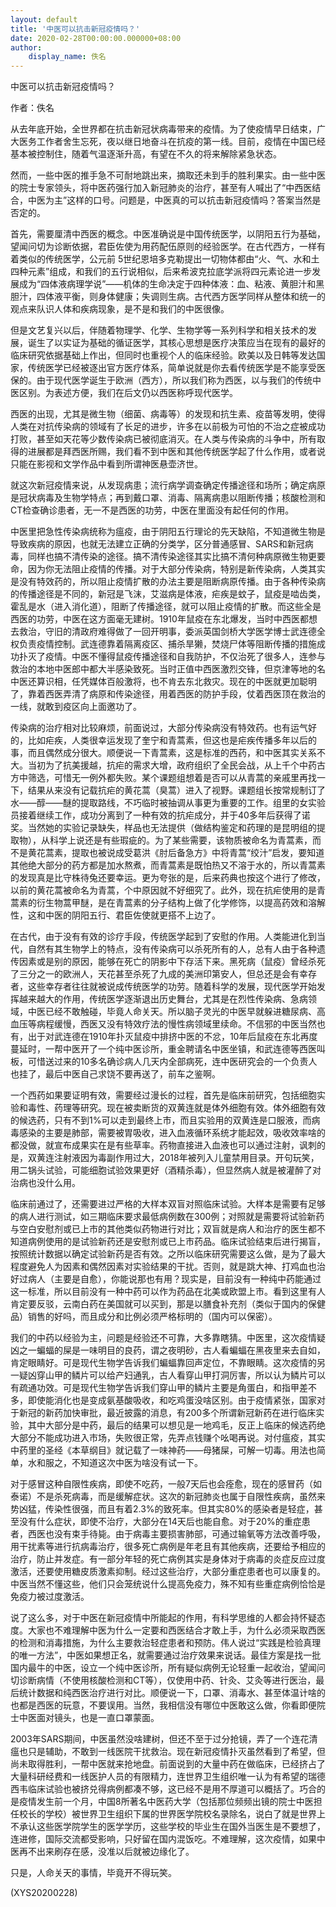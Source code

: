 ```yaml
---
layout: default
title: '中医可以抗击新冠疫情吗？'
date: 2020-02-28T00:00:00.000000+08:00
author:
    display_name: 佚名
---
```


中医可以抗击新冠疫情吗？

作者：佚名

从去年底开始，全世界都在抗击新冠状病毒带来的疫情。为了使疫情早日结束，广大医务工作者舍生忘死，夜以继日地奋斗在抗疫的第一线。目前，疫情在中国已经基本被控制住，随着气温逐渐升高，有望在不久的将来解除紧急状态。

然而，一些中医的推手急不可耐地跳出来，摘取还未到手的胜利果实。由一些中医的院士专家领头，将中医药强行加入新冠肺炎的治疗，甚至有人喊出了“中西医结合，中医为主”这样的口号。问题是，中医真的可以抗击新冠疫情吗？答案当然是否定的。

首先，需要厘清中西医的概念。中医准确说是中国传统医学，以阴阳五行为基础，望闻问切为诊断依据，君臣佐使为用药配伍原则的经验医学。在古代西方，一样有着类似的传统医学，公元前 5世纪恩培多克勒提出一切物体都由“火、气、水和土四种元素”组成，和我们的五行说相似，后来希波克拉底学派将四元素论进一步发展成为“四体液病理学说”——机体的生命决定于四种体液：血、粘液、黄胆汁和黑胆汁，四体液平衡，则身体健康；失调则生病。古代西方医学同样从整体和统一的观点来队识人体和疾病现象，是不是和我们的中医很像。

但是文艺复兴以后，伴随着物理学、化学、生物学等一系列科学和相关技术的发展，诞生了以实证为基础的循证医学，其核心思想是医疗决策应当在现有的最好的临床研究依据基础上作出，但同时也重视个人的临床经验。欧美以及日韩等发达国家，传统医学已经被逐出官方医疗体系，简单说就是你去看传统医学是不能享受医保的。由于现代医学诞生于欧洲（西方），所以我们称为西医，以与我们的传统中医区别。为表述方便，我们在后文仍以西医称呼现代医学。

西医的出现，尤其是微生物（细菌、病毒等）的发现和抗生素、疫苗等发明，使得人类在对抗传染病的领域有了长足的进步，许多在以前极为可怕的不治之症被成功打败，甚至如天花等少数传染病已被彻底消灭。在人类与传染病的斗争中，所有取得的进展都是拜西医所赐，我们看不到中医和其他传统医学起了什么作用，或者说只能在影视和文学作品中看到所谓神医悬壶济世。

就这次新冠疫情来说，从发现病患；流行病学调查确定传播途径和场所；确定病原是冠状病毒及生物学特点；再到戴口罩、消毒、隔离病患以阻断传播；核酸检测和CT检查确诊患者，无一不是西医的功劳，中医在里面没有起任何的作用。

中医里把急性传染病统称为瘟疫，由于阴阳五行理论的先天缺陷，不知道微生物是导致疾病的原因，也就无法建立正确的分类学，区分普通感冒、SARS和新冠病毒，同样也搞不清传染的途径。搞不清传染途径其实比搞不清何种病原微生物更要命，因为你无法阻止疫情的传播。对于大部分传染病，特别是新传染病，人类其实是没有特效药的，所以阻止疫情扩散的办法主要是阻断病原传播。由于各种传染病的传播途径是不同的，新冠是飞沫，艾滋病是体液，疟疾是蚊子，鼠疫是啮齿类，霍乱是水（进入消化道），阻断了传播途径，就可以阻止疫情的扩散。而这些全是西医的功劳，中医在这方面毫无建树。1910年鼠疫在东北爆发，当时中西医都想去救治，守旧的清政府难得做了一回开明事，委派英国剑桥大学医学博士武连德全权负责疫情控制。武连德靠着隔离疫区、捕杀旱獭，焚烧尸体等阻断传播的措施成功扑灭了疫情。中医不懂得鼠疫传播途径和自我防护，不仅治死了很多人，连参与救治的本地中医郎中都大半感染致死。当时正值中西医激烈交锋，但京津等地的名中医还算识相，任凭媒体百般激将，也不肯去东北救灾。现在的中医就更加聪明了，靠着西医弄清了病原和传染途径，用着西医的防护手段，仗着西医顶在救治的一线，就敢到疫区向上面邀功了。

传染病的治疗相对比较麻烦，前面说过，大部分传染病没有特效药。也有运气好的，比如疟疾，人类很幸运发现了奎宁和青蒿素，但这也是疟疾传播多年以后的事，而且偶然成分很大。顺便说一下青蒿素，这是标准的西药，和中医其实关系不大。当初为了抗美援越，抗疟的需求大增，政府组织了全民会战，从上千个中药古方中筛选，可惜无一例外都失败。某个课题组想着是否可以从青蒿的亲戚里再找一下，结果从来没有记载抗疟的黄花蒿（臭蒿）进入了视野。课题组长按常规制订了水——醇——醚的提取路线，不巧临时被抽调从事更为重要的工作。组里的女实验员接着继续工作，成功分离到了一种有效的抗疟成分，并于40多年后获得了诺奖。当然她的实验记录缺失，样品也无法提供（做结构鉴定和药理的是昆明组的提取物），从科学上说还是有些瑕疵的。为了某些需要，该物质被命名为青蒿素，而不是黄花蒿素，提取也被说成受葛洪《肘后备急方》中将青蒿“绞汁”启发，要知道其他绝大部分的药方都是加水熬煮，而青蒿素是既怕热又不溶于水的，所以青蒿素的发现真是比守株待兔还要幸运。更为夸张的是，后来药典也按这个进行了修改，以前的黄花蒿被命名为青蒿，个中原因就不好细究了。此外，现在抗疟使用的是青蒿素的衍生物蒿甲醚，是在青蒿素的分子结构上做了化学修饰，以提高药效和溶解性，这和中医的阴阳五行、君臣佐使就更搭不上边了。

在古代，由于没有有效的诊疗手段，传统医学起到了安慰的作用。人类能进化到当代，自然有其生物学上的特点，没有传染病可以杀死所有的人，总有人由于各种遗传因素或是别的原因，能够在死亡的阴影中下存活下来。黑死病（鼠疫）曾经杀死了三分之一的欧洲人，天花甚至杀死了九成的美洲印第安人，但总还是会有幸存者，这些幸存者往往就被说成传统医学的功劳。随着科学的发展，现代医学开始发挥越来越大的作用，传统医学逐渐退出历史舞台，尤其是在烈性传染病、急病领域，中医已经不敢触碰，毕竟人命关天。所以脑子灵光的中医早就躲进糖尿病、高血压等病程缓慢，西医又没有特效疗法的慢性病领域里续命。不信邪的中医当然也有，出于对武连德在1910年扑灭鼠疫中排挤中医的不忿，10年后鼠疫在东北再度蔓延时，一帮中医开了一个纯中医诊所，重金聘请名中医坐镇，和武连德等西医叫板，可惜送过来的10多名确诊病人几天内全部病死，连中医研究会的一个负责人也挂了，最后中医自己求饶不要再送了，前车之鉴啊。

一个西药如果要证明有效，需要经过漫长的过程，首先是临床前研究，包括细胞实验和毒性、药理等研究。现在被卖断货的双黄连就是体外细胞有效。体外细胞有效的候选药，只有不到1%可以走到最终上市，而且实验用的双黄连是口服液，而病毒感染的主要是肺部，需要被胃吸收，进入血液循环系统才能起效，吸收效率啥的都没做，就宣布成果实在是有些草率。药物直接进入血液也可以通过注射，讽刺的是，双黄连注射液因为毒副作用过大，2018年被列入儿童禁用目录。开句玩笑，用二锅头试验，可能细胞试验效果更好（酒精杀毒），但显然病人就是被灌醉了对治病也没什么用。

临床前通过了，还需要进过严格的大样本双盲对照临床试验。大样本是需要有足够的病人进行测试，如三期临床要求最低病例数在300例；对照就是需要将试验新药与空白安慰剂或已上市的其他类似药物进行对比；双盲就是病人和治疗的医生都不知道病例使用的是试验新药还是安慰剂或已上市药品。临床试验结束后进行揭盲，按照统计数据以确定试验新药是否有效。之所以临床研究需要这么做，是为了最大程度避免人为因素和偶然因素对实验结果的干扰。否则，就是跳大神、打鸡血也治好过病人（主要是自愈），你能说那也有用？现实是，目前没有一种纯中药能通过这一标准，所以目前没有一种中药可以作为药品在北美或欧盟上市。看到这里有人肯定要反驳，云南白药在美国就可以买到，那是以膳食补充剂（类似于国内的保健品）销售的好吗，而且成分和比例必须严格标明的（国内可以保密）。

我们的中药以经验为主，问题是经验还不可靠，大多靠瞎猜。中医里，这次疫情疑凶之一蝙蝠的屎是一味明目的良药，谓之夜明砂，古人看蝙蝠在黑夜里来去自如，肯定眼睛好。可是现代生物学告诉我们蝙蝠靠回声定位，不靠眼睛。这次疫情的另一疑凶穿山甲的鳞片可以给产妇通乳，古人看穿山甲打洞厉害，所以认为鳞片可以有疏通功效。可是现代生物学告诉我们穿山甲的鳞片主要是角蛋白，和指甲差不多，即使能消化也是变成氨基酸吸收，和吃鸡蛋没啥区别。由于疫情紧张，国家对于新冠的新药加快审批，最近披露的消息，有200多个所谓新冠新药在进行临床实验，其中大部分是中药，最后的结果可以想见是一地鸡毛，反正上临床的候选药绝大部分不能成功进入市场，失败很正常，先弄点钱赚个吆喝再说。对付瘟疫，其实中药里的圣经《本草纲目》就记载了一味神药——母猪屎，可解一切毒。用法也简单，水和服之，不知道这次中医为啥没有试一下。

对于感冒这种自限性疾病，即使不吃药，一般7天后也会痊愈，现在的感冒药（如泰诺）不是杀死病毒，而是缓解症状。这次的新冠肺炎也属于自限性疾病，虽然来势凶猛，传染性很强，而且有着2.3%的致死率。但其实80%的感染者是轻症，甚至没有什么症状，即使不治疗，大部分在14天后也能自愈。对于20%的重症患者，西医也没有束手待毙。由于病毒主要损害肺部，可通过输氧等方法改善呼吸，用干扰素等进行抗病毒治疗，很多死亡病例是年老且有其他疾病，还要给予相应的治疗，防止并发症。有一部分年轻的死亡病例其实是身体对于病毒的炎症反应过度激活，还要使用糖皮质激素抑制。经过这些治疗，大部分重症患者也可以康复的。中医当然不懂这些，他们只会笼统说什么提高免疫力，殊不知有些重症病例恰恰是免疫力被过度激活。

说了这么多，对于中医在新冠疫情中所能起的作用，有科学思维的人都会持怀疑态度。大家也不难理解中医为什么一定要和西医结合才敢上手，为什么必须采取西医的检测和消毒措施，为什么主要救治轻症患者和预防。伟人说过“实践是检验真理的唯一方法”，中医如果想正名，就需要通过治疗效果来说话。最佳方案是找一批国内最牛的中医，设立一个纯中医诊所，所有疑似病例无论轻重一起收治，望闻问切诊断病情（不使用核酸检测和CT等），仅使用中药、针灸、艾灸等进行医治，最后统计数据和纯西医治疗进行对比。顺便说一下，口罩、消毒水、甚至体温计啥的也都是西医的玩意，不要误用。当然，我相信没有哪位中医敢这么做，你看即便院士中医面对镜头，也是一直口罩蒙面。

2003年SARS期间，中医虽然没啥建树，但还不至于过分抢镜，弄了一个连花清瘟也只是辅助，不敢到一线医院干扰救治。现在新冠疫情扑灭虽然看到了希望，但尚未取得胜利，一帮中医就来抢地盘。前面说到的大量中药在做临床，已经挤占了大量科研经费和一线医护人员的有限精力，连世界卫生组织唯一认为有希望的瑞德西韦临床试验也被挤兑得病例都凑不够，这已经不是用不厚道可以概括了。巧合的是疫情发生前一个月，中国8所著名中医药大学（包括那位频频出镜的院士中医担任校长的学校）被世界卫生组织下属的世界医学院校名录除名，说白了就是世界上不承认这些医学院学生的医学学历，这些学校的毕业生在国外当医生是不要想了，连进修，国际交流都受影响，只好留在国内混饭吃。不难理解，这次疫情，如果中医再不出来刷存在感，没准以后就被边缘化了。

只是，人命关天的事情，毕竟开不得玩笑。

(XYS20200228)

